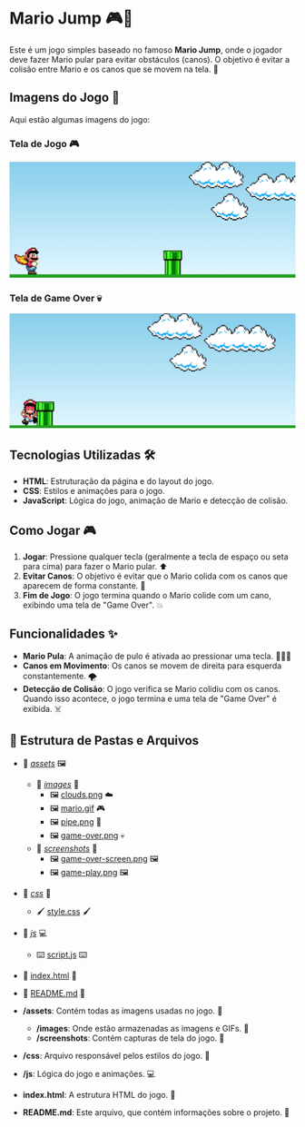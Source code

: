 # Mario Jump 🎮🍄

Este é um jogo simples baseado no famoso **Mario Jump**, onde o jogador deve fazer Mario pular para evitar obstáculos (canos). O objetivo é evitar a colisão entre Mario e os canos que se movem na tela. 🚀

## Imagens do Jogo 📸

Aqui estão algumas imagens do jogo:

### Tela de Jogo 🎮
![Tela de Jogo](./assets/images/screenshots/game-play-screen.png)

### Tela de Game Over 💀
![Tela de Game Over](./assets/images/screenshots/game-over-screen.png)

## Tecnologias Utilizadas 🛠️

- **HTML**: Estruturação da página e do layout do jogo.
- **CSS**: Estilos e animações para o jogo.
- **JavaScript**: Lógica do jogo, animação de Mario e detecção de colisão.

## Como Jogar 🎮

1. **Jogar**: Pressione qualquer tecla (geralmente a tecla de espaço ou seta para cima) para fazer o Mario pular. ⬆️
2. **Evitar Canos**: O objetivo é evitar que o Mario colida com os canos que aparecem de forma constante. 🚧
3. **Fim de Jogo**: O jogo termina quando o Mario colide com um cano, exibindo uma tela de "Game Over". 💥

## Funcionalidades ✨

- **Mario Pula**: A animação de pulo é ativada ao pressionar uma tecla. 🏃‍♂️💨
- **Canos em Movimento**: Os canos se movem de direita para esquerda constantemente. 🌪️
- **Detecção de Colisão**: O jogo verifica se Mario colidiu com os canos. Quando isso acontece, o jogo termina e uma tela de "Game Over" é exibida. ☠️

## 📂 Estrutura de Pastas e Arquivos

- 📁 [*assets*](assets) 🖼️
    - 📁 [*images*](assets/images) 🌅
        - 🖼️ [clouds.png](assets/images/clouds.png) ☁️
        - 🖼️ [mario.gif](assets/images/mario.gif) 🎮
        - 🖼️ [pipe.png](assets/images/pipe.png) 🚧
        - 🖼️ [game-over.png](assets/images/game-over.png) 💀
    - 📁 [*screenshots*](assets/screenshots) 📸
        - 🖼️ [game-over-screen.png](assets/screenshots/game-over-screen.png) 🖼️
        - 🖼️ [game-play.png](assets/screenshots/game-play.png) 🖼️
- 📁 [*css*](css) 🎨
    - 🖌️ [style.css](css/style.css) 🖌️
- 📁 [*js*](js) 💻
    - ⌨️ [script.js](js/script.js) ⌨️
- 📄 [index.html](index.html) 📄
- 📖 [README.md](README.md) 📖


- **/assets**: Contém todas as imagens usadas no jogo. 🌄
  - **/images**: Onde estão armazenadas as imagens e GIFs. 🌅
  - **/screenshots**: Contém capturas de tela do jogo. 📸
- **/css**: Arquivo responsável pelos estilos do jogo. 🎨
- **/js**: Lógica do jogo e animações. 💻
- **index.html**: A estrutura HTML do jogo. 📄
- **README.md**: Este arquivo, que contém informações sobre o projeto. 📖